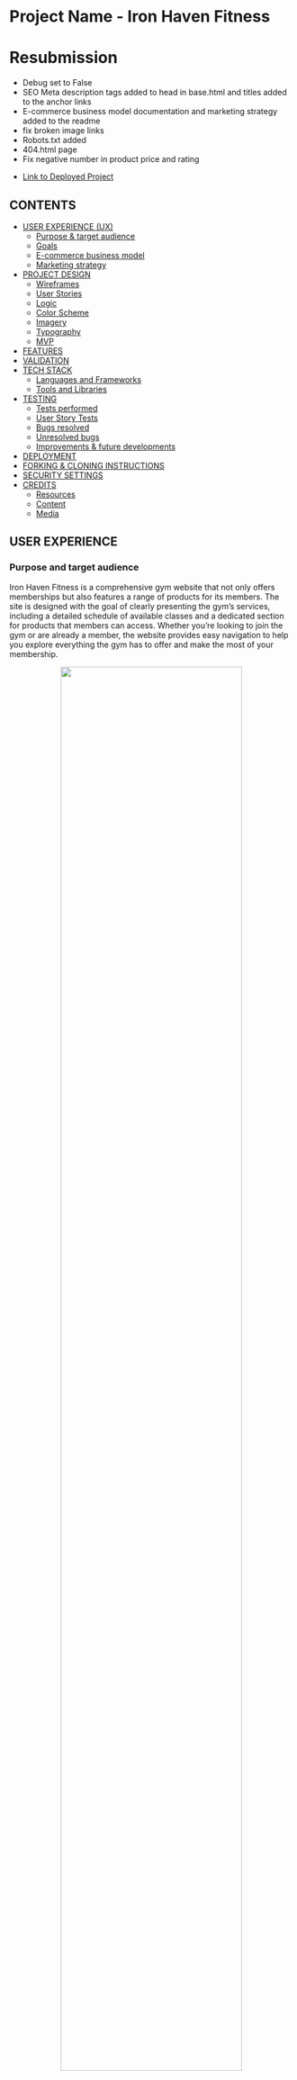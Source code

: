 
# Project Name - Iron Haven Fitness

# Resubmission

  - Debug set to False
  - SEO Meta description tags added to head in base.html and titles added to the anchor links
  - E-commerce business model documentation and marketing strategy added to   the readme
  - fix broken image links
  - Robots.txt added 
  - 404.html page 
  - Fix negative number in product price and rating


* [Link to Deployed Project](https://ironhavengym-225d29547ff8.herokuapp.com/)

## CONTENTS
* [USER EXPERIENCE (UX)](#user-experience)
  * [Purpose & target audience](#purpose-and-target-audience)
  * [Goals](#goals)
  * [E-commerce business model](#e-commerce-business-model-documentation)
  * [Marketing strategy](#marketing-strategy)
* [PROJECT DESIGN](#project-design)
  * [Wireframes](#wireframes)
  * [User Stories](#user-stories)
  * [Logic](#logic)
  * [Color Scheme](#color-scheme)
  * [Imagery](#imagery)
  * [Typography](#typography)
  * [MVP](#mvp-minimun-vialble-product)
* [FEATURES](#features)
* [VALIDATION](#validation)
* [TECH STACK](#tech-stack)
  * [Languages and Frameworks](#languages-and-frameworks)
  * [Tools and Libraries](#tools-and-libraries)
* [TESTING](#testing)
  * [Tests performed](#tests-performed)
  * [User Story Tests](#user-story-tests)
  * [Bugs resolved](#bugs-resolved)
  * [Unresolved bugs](#unresolved-bugs)
  * [Improvements & future developments](#improvements-and-future-developments)
* [DEPLOYMENT](#deployment)
* [FORKING & CLONING INSTRUCTIONS](#forking-and-cloning-instructions)
* [SECURITY SETTINGS](#security-settings)
* [CREDITS](#credits)
  * [Resources](#resources)
  * [Content](#content)
  * [Media](#media)
  


## USER EXPERIENCE

   ### Purpose and target audience


Iron Haven Fitness is a comprehensive gym website that not only offers memberships but also features a range of products for its members. The site is designed with the goal of clearly presenting the gym’s services, including a detailed schedule of available classes and a dedicated section for products that members can access. Whether you’re looking to join the gym or are already a member, the website provides easy navigation to help you explore everything the gym has to offer and make the most of your membership.
<center>

<img src="./static/doc_images/hero.png" style="width:80%;">

</center>

* [Back to Contents](#contents)

  ### Goals
  #### Goals for the first time user
  1. To be able to create an account easily.
  2. To be able to customise and update their profile.
  3. To update and change or cancel their memberships.
  4. To easily be able to reserve or cancel  gym classes if they need it .
  5. To easily be able to purchase for products and see the shopping gab.
  6. To be able to see how much they are going to speend before pay.
  7. To be able to  contact or subscribe yo the gym news.


  #### Goals for the returning user <br>
  8. All the pages of the app should be secure, so once logged out, the only way to access pages for products and classes is via the login page.<br>
  9. The app should feel familiar to the returning user.

  #### Goals for the Administrator <br>
  10. The administrator can easily update or override any information on the backend as a superuser.

  #### Goals for the Site Owner <br>
  11. The app should have the capacity to scale. <br>
  12. More choices of classes and products can easily be added and customised.<br>
  13. Images are validated to ensure they are not oversized dragging on site performance and storage resources. <br>



* [Back to Contents](#contents)

### E-Commerce Business Model Documentation

1. ### Executive Summary
     #### Overview

    Provide a brief summary of your e-commerce business, including the mission statement, vision, and objectives.

    Example: "Iron Haven Fitness aims to provide top-quality gym memberships, fitness classes, and personal training services through a user-friendly online platform, making fitness accessible and affordable for everyone."

    Business Goals
    List the primary goals of your e-commerce venture.

    Achieve $100 000 in sales within the first year.
    Obtain a customer satisfaction rating of at least 90%.
    Build a community of engaged fitness enthusiasts.

2. ### Business Description
    ####  Business Structure
    
    Define the structure of your business (e.g., sole proprietorship, LLC, corporation) and the rationale behind it.

    Value Proposition
    Describe what makes your business unique and why customers will choose you over competitors.

    - "Iron Haven Fitness offers customized fitness plans, access to exclusive content, and a supportive community, all tailored to meet individual needs."

3. ### Target Market
    
    #### Market Analysis
    
    Conduct research on your target audience, including demographics, preferences, and behavior.

    - Age: 18-45
    - Gender: All
    - Income: Middle to upper-middle class
    - Fitness Enthusiasts and Beginners
    - Customer Segmentation

    Segment your audience into different categories based on specific characteristics.

    - Beginner Gym-Goers: Seeking guidance and support.
    - Fitness Enthusiasts: Looking for advanced training and classes.
    - Families: Interested in group memberships.

4. ### Revenue Model
    #### Revenue Streams
    Identify how your e-commerce business will generate income.

    - Membership Sales: Monthly and annual gym memberships.
    - Personal Training Packages: One-on-one training sessions.
    - Merchandise Sales: Fitness gear and supplements.
    - Online Classes: Virtual fitness courses.

### Marketing Strategy

Our marketing strategy for Iron Haven Gym focuses on building a strong community presence, leveraging digital platforms, and delivering exceptional customer value. Below are the key components of our approach:

* Target Audience

  We are targeting fitness enthusiasts of all levels, ranging from beginners to experienced athletes, in the local area. Our main audience includes:

  - Individuals looking for structured fitness programs.
  - People interested in gym memberships, fitness classes, and personal training.
  - Young professionals and busy individuals who prefer flexible membership plans.
  - Local residents and corporate employees looking to improve their health and fitness.

* Value Proposition

  Iron Haven Gym offers state-of-the-art equipment, experienced trainers, and a welcoming environment for all fitness levels. Our key differentiators include:

  - Flexible membership options tailored to different needs.
  - A wide variety of fitness classes (HIIT, yoga, strength training, etc.).
  - Personal training sessions for customized workout plans.
  - A supportive community and events to engage members beyond their workouts.


* Digital Marketing Channels

  Website & SEO:

  - Optimized for local SEO with targeted keywords (e.g., "gym near me", "personal training [city]", "fitness classes").
  - A user-friendly, mobile-responsive website with clear calls-to-action (membership sign-ups, class bookings).
  - Regular blog posts about fitness tips, healthy living, and gym news to drive organic traffic.
  
  Social Media Marketing:

  - Facebook: Engaging with our community through daily posts, live workouts, and special promotions.
  - Instagram: Sharing success stories, workout videos, and behind-the-scenes content to build brand awareness and create visual appeal.
  - YouTube: Publishing workout tutorials, fitness challenges, and gym tours to attract new members and provide added value to our current members.
  
  Email Marketing:

  - Personalized emails to leads and current members, offering promotions, fitness tips, and news about upcoming events.
  - Monthly newsletters to keep members informed and engaged. 

  Customer Engagement & Retention

  - Member-Exclusive Offers: Regular promotions and discounts for long-term members, such as referral bonuses and loyalty rewards.
  - Community Building: Hosting local fitness events, boot camps, and charity runs to create a sense of belonging and drive word-of-mouth referrals.
  - Feedback & Improvement: Actively collecting feedback from members to continuously improve the services and experience.

  Partnerships & Local Collaborations

  - Collaborating with local businesses, wellness influencers, and nutritionists to offer joint promotions and attract a wider audience.
  - Partnering with corporate entities for employee fitness programs and corporate membership 

  Promotions & Discounts
  - Launch promotions such as a free first class or discounted membership rates for new sign-ups.
  - Seasonal campaigns around New Year’s resolutions, summer fitness goals, and holiday special
   
  Performance Tracking & Analytics

  We will track the effectiveness of our marketing efforts by:

  - Monitoring website traffic and conversion rates through Google Analytics.
  - Tracking engagement, reach, and lead generation across social media platforms.
  - Analyzing email open rates, click-through rates, and membership sign-ups from email campaigns.
  - Our focus is to continuously adapt and refine our strategy based on data, ensuring that we meet our business objectives and create long-term growth.


* [Back to Contents](#contents)

## PROJECT DESIGN

  ### Wireframes

   The initial wireframes were created in [Miro](https://miro.com/es/) to understand how the site would work, and this layout would drive User Stories, the logic required and overall design artwork decisions.


<span style="display:flex; justify-content:space-between; align-items:top;">
  <img src="./static/doc_images/wireframe_1.png"/>
  <img src="./static/doc_images/wireframe_2.png"/>
  <img src="./static/doc_images/wireframe_3.png"/>

</span>
    
   

   </details>

* [Back to Contents](#contents)

  ### User Stories
  All the user stories with their acceptance criteria can be viewed on the next link [GitHub Project board](https://github.com/users/richard9106/projects/10)


  There were  User Stories Created including:

1. [US1] Project General Requirements
    - As a developer, I can understand the goals of the site so that development decisions can be made accordingly.
2. [US2] Setup Repo
    - As a developer, I will set up the repo and install the necessary packages so that I can start building the initial models to manage the information.
3. [US3] Profiles Model
    - As a superuser, I can log in to the admin panel	so that I can manage users and other parts of the system as it develops
4. [US4] Products - Classes and Memberships Model
    - As a superuser, I can create a new products, gym classes and memeberships.
5. [US5] Create NavBar
    - As a website user, I can view the basic navbar so that I can easily navigate the website on desktop and mobile
6. [US6] User Login
    - As a website user, I can log in so that I can access all the functions of the site, and I can easily see if I am logged in or not
7. [US7] User Logout 
    - As a website user, I can log out so that I can protect my profile data, and I can easily see if I need to log in again
8. [US8] User Registration
    - As a website user, I can register for an account and pay my membership secure so that I can access the benefits os a memebership of the site
9. [US9] View Home Page
    - As a user I can view the home page so that I can see all the details about Iron Haven Fitnes
10. [US10] View Profile Page
    - As a logged-in user, I can view my profile to see my details, classes, membership information, and orders from previous purchases.
11. [US11] Edit Profile
    - As a logged in user I can edit my profile so that I can change my personal info
12. [US12] Cancel Classes
    - As a logged-in user, I can cancel any class that I am unable to attend.
13. [US13] Update Username
    - As a logged-in user, I can change my username so that I can change my username if I want to
14. [US14] View all the classes
    - As a logged-in user, I can register for a class and be able to see it on my profile
15. [US15] View all the products
    - As a logged-in user, I can  be able see and purchase for products and easily see my shopping bag
16. [US16] Change my memebership
    - As a logged-in user, I can be able to change my membership.
17. [US17] UX & Testing
    - As a developer, I can test each user story function so that I can verify each function works as intended
18. [US18] Deploy to Heroku
    - As a developer, I can deploy to Heroku so that I can host the site in production
19. [US19] Complete Readme Documentation
    - As a developer, I can submit a comprehensive Readme document so that other developers can understand the project's development process


* [Back to Contents](#contents)

  ### Logic
  The database schema and website logic was conceived and created using [Lucid](https://lucid.app/) as follows:

  Database Structure:


![data base structure ](./static/doc_images/iron_fitnes.png)

* [Back to Contents](#contents)

  ### Color Scheme
  The main colours of orange, dark blue and white were chosen for maximum contrast. I used [Coolors](https://coolors.co) to generate a colour palette.


![data base structure ](./static/doc_images/palet_color.png)


  I used [Canva](https://www.canva.com/) to generate a logo and a style guide.


<span style="display:flex; gap:50px; text-align:center;">


![simplify logo ](./static/images/logo1.png)

![complete logo ](./static/images/logo2.png)



</span>


  * [Back to Contents](#contents)

  ### Imagery
  - I used FontAwesome https://fontawesome.com/ for various icons in the navbar, shopping bag, and other places for visual effects.

   <br>

  - I used [Pexels](https://www.pexels.com/es-es/) for free images .

  * [Back to Contents](#contents)

  ### Typography
   * I used a default Google font of Roboto and sans serif throughout the website for visual clarity and consistency.
   * And  Alfa+Slab+One&display font for the title of the home page 
   


  ### MVP (minimun vialble product)

  Using the GitHub project board I prioritised user stories to give me an incremental MVP.
  
  Define the goals or user stories to focus on creating the website’s functionality. I decided not to include specific tasks since that might shift the focus of the functionality.

  Every commit message thoroughly detailed the work that had been completed. trying to been clear.

1. I created the basic models to manage the ecommerce funtionalitie for a gym subscription(membership, profile, home, etc).
2. I built the Navbar and routes
3. I built the Login, Logout and registration functionality
4. I built the Profile Area with CRUD functionality
5. I built the Classes Area with CRUD functionality
6. I built the product Area with CRUD functionality
6. I implemented the functionality for paying memberships, allowing users to make their payment at the same time they register.
7. I implemented the functionality for paying products, allowing users to make their purchase full CRUD and record of the purchase to see in their profiles.

   * [Back to Contents](#contents)

## FEATURES
* The following fully responsive website pages have been implemented:
1. Register / Membership condition
2. Login
3. Home Page,
4. Classes Page / Only registered users can book reservations
5. Accsesories / Only registered users can purchase this products
6. Profile Page / Users can view their information, cancel classes, edit their profile, or cancel their membership.
7. Membership Page / Users can view the price and benefits of each membership option.
8. News Letters
9. Contact form
 
  <details>
    <summary><u>Click to View Images</u></summary>
      <img src="./static/doc_images/test1.png" style="margin:0 auto;"/>
      <img src="./static/doc_images/test2.png" style="margin:0 auto;"/>
      <img src="./static/doc_images/test3.png" style="margin:0 auto;"/>
      <img src="./static/doc_images/test4.png" style="margin:0 auto;"/>
      <img src="./static/doc_images/test5.png" style="margin:0 auto;"/>
      <img src="./static/doc_images/test6.png" style="margin:0 auto;"/>
      <img src="./static/doc_images/test7.png" style="margin:0 auto;"/>
      <img src="./static/doc_images/test8.png" style="margin:0 auto;"/>
  </details>


  * [Back to Contents](#contents)

## VALIDATION
Various validation methods have been incorporated:
 1. Onscreen success messages after user actions
 2. Re-open forms  as a warnings if form fields have been omitted
 3. Onscreen modal confirmation step before updating or deleting profiles
 4. Date validation to prevent create classes a past date
 5. Classes with past dates are not visible in case the admin forgets to update them.
 6. Once a user has an active membership, they cannot purchase another one from their profile.
 7. Form validation to capture email and phone formats correctly
 8. The newsletter signup form does not save submissions for users who are already subscribed to the newsletter.


 * [Back to Contents](#contents)

## TECH STACK
The site has been built with the following tech, tools and libraries

### Languages and Frameworks

* HTML5
* CSS
* JavaScript
* Python
* Jquery
* Django - web framework
* Django AllAuth - user authentication
* Psycopg2 - postgreSQL adapter for python
* ElephantSQL - database hosting
* Cloudinary - media hosting
* Pillow - python image processing library
* Gunicorn - WSGI HTTP server for UNIX
* Bootstrap 5 and react-bootsrap - frontend responsive styling framework
* Fontawesom icons
* Heroku - live site hosting


### Tools and Libraries
* GitHub Projects - agile management, kanban, roadmap and milestones
* GitHub Repo - code storage
* Git - version control
* GitPod & VS Code - IDE
* [Miro](https://balsamiq.com/) - creating wireframes
* [Coolors](https://coolors.co) - color pallette generator
* [Image resizer](https://www.reduceimages.com/) - resizing images for optimal storage
* [Canva](https://www.canva.com/) - creating artwork
* Google Fonts - consistent typography
* [Lucid Chart](https://lucid.app/) - creating a database schema
* [FontAwesome](https://fontawesome.com/) - icons
* [W3C HTML Validator](https://validator.w3.org/) - html code validation
* [W3C CSS Jigsaw Validator](https://jigsaw.w3.org/css-validator/) - css code validation
* LightHouse - measures performance, accessibility, best practices and SEO
* Chrome Dev Tools - for development debugging
* [CI Python Linter](https://pep8ci.herokuapp.com/) - code analysis tool conforming to pep8
* Prettier - code formatter for html, css and javascript
* ESLint - code analysis tool for javascript





### Refactoring Opportunities


Due to time constraints on completing this project, I wasn’t able to refactor as much as I’d have liked.

1. Automatic renew membership
2. More atractive profile page
3. Spinner to delay processing
4. webhook to manage error payments

* [Back to Contents](#contents)


## TESTING


  ### Tests performed
  The site was thoroughly tested during development with each feature tested before committing to GitHub.  The testing regime included the following:

#### Incremental development and live testing.
- During development, each functionality was tested in real-time, including login verification, profile creation and editing, payments, and other key features. This ensured that any issues were addressed immediately as they arose.

#### Django Models Automated Testing using Jest.
- Automated tests were run on Django models to verify the correctness of the database structure and relationships, ensuring that all data was handled properly throughout the application. 

#### Early user observation test.
- The project was shared with several users to gather feedback on the usability and functionality of the site. They tested key actions such as navigating the website, completing tasks, and providing feedback on the user experience.
#### HTML, CSS, ESLINT, PYLINT, Lighthouse tests.
- The website's HTML and CSS were validated for proper syntax and structure. Additionally, ESLint and Pylint were used to enforce coding standards and identify any potential issues in JavaScript and Python code.
- Lighthouse was used to test the site’s performance, accessibility, and best practices. I also used browser developer tools and responsive design testing tools to ensure the site functioned well across various screen sizes.


#### Browser Compatibility tests.
- The site was tested across multiple browsers, including Chrome, Firefox, and Safari, to ensure consistent behavior and display on different platforms.

#### Final Production user tests
- In the final stages, I personally followed the user flow from start to finish: creating an account, reserving a class, managing profiles, and completing payments. This allowed me to verify that the full experience worked seamlessly and as intended in a live environment.

<details>
<summary><u>Manual testting</u></summary>
 <img src="./static/doc_images/manual-testing.png" style="margin:0 auto;"/>

</details>

<details>
<summary><u>HTML validaor</u></summary>

  ## Home page
  <img src="./static/doc_images/validator-index.png" style="margin:0 auto;"/>
     
     
  ## Classes page
  <img src="./static/doc_images/validator-classes.png" style="margin:0 auto;"/>
     
  ## Memberships page
  <img src="./static/doc_images/validator-memberships.png" style="margin:0 auto;"/>
     
  ## Product page
  <img src="./static/doc_images/validator-products.png" style="margin:0 auto;"/>
     
</details>


<details>
<summary><u>CSS validaor</u></summary>

  ## Home page - products - and profiles (base.css)
  <img src="./static/doc_images/index-css-validator.png" style="margin:0 auto;"/>
     
     
  ## Classes (classes.css)
  <img src="./static/doc_images/classes-css-validator.png" style="margin:0 auto;"/>
     
  ## Memberships (memberships.css)
  <img src="./static/doc_images/memberships-css-validator.png" style="margin:0 auto;"/>
     
</details>

<details>
<summary><u>Lighthouse validaor</u></summary>

  ## Home page
  <img src="./static/doc_images/index-lighthouse.png" style="margin:0 auto;"/>
     
     
  ## Classes 
  <img src="./static/doc_images/classes-lighthouse.png" style="margin:0 auto;"/>
     
  ## Memberships 
  <img src="./static/doc_images/memberships-lighthouse.png" style="margin:0 auto;"/>

  ## Products 
  <img src="./static/doc_images/products-lighthouse.png" style="margin:0 auto;"/>

   ## Profiles 
  <img src="./static/doc_images/profile-lighthouse.png" style="margin:0 auto;"/>
     
</details>

<details>
<summary><u>CI Python Linter</u></summary>

  ## Profile Model
  <img src="./static/doc_images/profile-pylint.png" style="margin:0 auto;"/>
     
     
  ## Classes Model
  <img src="./static/doc_images/classes-pylint.png" style="margin:0 auto;"/>
     
  ## Memberships Model
  <img src="./static/doc_images/memberships-pylint.png" style="margin:0 auto;"/>

  ## Products Model
  <img src="./static/doc_images/product-pylint.png" style="margin:0 auto;"/>

   ## Payments Model
  <img src="./static/doc_images/payment-pylint.png" style="margin:0 auto;"/>
     
</details>




  * [Back to Contents](#contents)

### Unresolved bugs:

There are no other known bugs at this time.


### Improvements and future developments:


I did my best with this website, but I’m still not fully satisfied with the result.
* Handle payment errors
* Improve design attractiveness
* Add a banner with offers


  * [Back to Contents](#contents)

## DEPLOYMENT
  for a deployment, keep in mind that depending on the functionalities, some extra configuration may be missing. Very important is the configuration of variables in Heroku and the add-ons since without these activated you will not be able to see the project correctly

  Initially, Django was installed following this Code Institute [DRF Cheatsheet](https://docs.google.com/document/d/1LCLxWhmW_4VTE4GXsnHgmPUwSPKNT4KyMxSH8agbVqU/edit#heading=h.mpopj7v69qqn)

   1. Create a Cloudinary account and gather API key
   2. Create ElephantSQL database and gather API key
   3. Install Django
   4. Create project
   5. Install Cloudinary Storage
   6. Install Pillow (image processing)
   7. Update INSTALLED_APPs
       * all apps in the django project must be make migrations
       * python manage.py makemigrations
       * python manage.py migrate
       * to pass external data to the models if you need it.
          - create the fixture folder
          - add your file.json to the folder
          - python manage.py loaddata 'name.json' 
   8. Create env.py file
       * Add CLOUDINARY_KEY (from Cloudinary API key)
       * Add SECRET_KEY - (a unique password)
       * ADD DATABASE_URL - (postgres ElephantSQL API key)
       * STRIPE_SECRET_KEY 
       * STRIPE_PUBLIC_KEY 
       * DEBUG = True (if you have to push to heroku set False)
   9. Update settings.py
       * CLOUDINARY_STORAGE
       * Define Media Storage URL
       * Set DEFAULT_FILE_STORAGE
       * Set DATABASES
       * set STRIPE settings
    

  ### Deployment to Heroku involved the following steps and changes:
   1. Set up DEBUG in settins.py to False
   2. install gunicorn ==22.0.0
   3. Create a Procfile (web: gunicorn core.wsgi:application) 
   4. Create a runtime.txt file and add the following: Python-3.12.3
   5. Terminate all servers.
       * Ensure DEBUG and DEV in env.py are commented out
       * python3 manage.py runserver
   6. Check project is displaying in the preview on port 8000 or gitpod
   7. Log into your Heroku account, create a new app, and access the dashboard for your application
   8. Go to Settings and open the Config Vars add all the Api keys in your env.py
       * Add CLOUDINARY_KEY (the Cloudinary API key)
       * Add SECRET_KEY - (the unique password)
       * Add DATABASE_URL - (postgres ElephantSQL API key)
       * Add STRIPE_SECRET_KEY - (stripe payments Api key)
   9. Ensure your application has an ALLOWED_HOST your '.herokuapp.com' - '.gitpod.io'
   10. Ensure in Resources in heroku dasboard change your dinos active.
   11. Go to the Deploy tab, connect the project to GitHub, and choose main branch to deploy
       * Click Deploy Branch (manually)
       * (Optional) Select Enable Automatic Deploys


* [Back to Contents](#contents)

## FORKING AND CLONING INSTRUCTIONS
You can create a copy of a GitHub Repository without affecting the original by forking or cloning it.

### Here's a step-by-step guide to forking:
Forking is often used for proposing changes or using the project as a starting point for your own idea. Forking will apear on your GitHub profile.
1. Log into GitHub or sign up for an account.
2. Go to the [Iron Haven Fitness Repository](https://github.com/richard9106/Project-5)
3. Click "Fork" on the right side of the repository's page to create a copy in your own repository.

### Here's a step-by-step guide to cloning:
Cloning is often used for experimenting locally.  It will not show up on your GitHub profile.
1. Go to the [Iron Haven Fitness Repository](https://github.com/richard9106/Project-5)
2. Click the green code button, then the arrow, and select the "clone by https" option to copy the URL.
3. Open your preferred code editor and navigate to the directory where you want to clone the repository.
4. Type 'git clone', paste the copied URL, and press enter. The repository will then be cloned to your machine.

* [Back to Contents](#contents)

## SECURITY SETTINGS
The following precautions were taken regarding the security of the site:
1. An env.py was created at the start of the project, and added to .gitignore, to contain the following settings:
   - CLOUDINARY_URL
   - SECRET_KEY
   - DATABASE_URL
   - STRIPE_SECRET_KEY
   - STRIPE_PUBLIC_KEY
2. These values were added to the Config Vars section of Heroku's Settings page.
3. Heroku is configured with 2FA


* [Back to Contents](#contents)

## CREDITS:
The entire concept was created specifically for this assessment and is not a copy of any other project.

Initially, parts of the project were based on the Moments walkthrough project:
  * CI Template for setting up the repo - [View Here](https://github.com/Code-Institute-Org/cra-template-moments)
  * The Profile Model - similar to the Mind Well project 4 Profile model
  * The Bag, Payments, and Product models are similar to those in Boutique Ado but have been further customized for specific needs.
  * Example readme.md from - [View Here](https://github.com/rstan-dev/GarageGuru-PP5?tab=readme-ov-file#logic)



  ### Code
  * All Python logic was written and developed specifically for this project, using the Boutique ado  Build an Ecommerce as a reference.
  * All frontend HTML, CSS, JavaScript were incrementally written specifically for this project.

  * [Back to Contents](#contents)

  ### Resources
  I used the following resources to help develop features and functionality:
 
  * ChatGPT was used to help troubleshoot and explain code functions
  * Google and StackOverflow were also used for more context and understanding
  * I reached out to Code Institute team members and tutor support from time to time


  * [Back to Contents](#contents)



  ### Media
  * The Iron Haven Fitness logo was custom-designed for this project.
  * Logo icon created in Canva Pro.
  * images from pexel
  * Icons - font awesome.

  * [Back to Contents](#contents)

